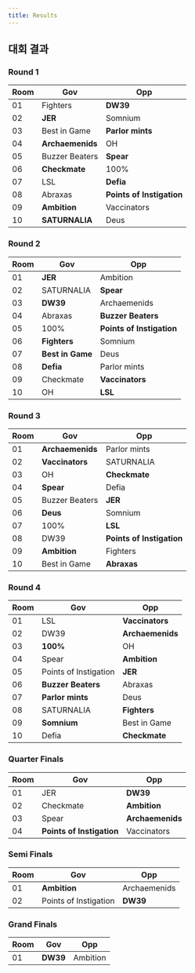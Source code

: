 ```yaml
---
title: Results
---
```


## 대회 결과

### Round 1

Room|Gov|Opp
----|---|---
 01 |Fighters|**DW39**
 02 |**JER**|Somnium
 03 |Best in Game|**Parlor mints**
 04 |**Archaemenids**|OH
 05 |Buzzer Beaters|**Spear**
 06 |**Checkmate**|100%
 07 |LSL|**Defia**
 08 |Abraxas|**Points of Instigation**
 09 |**Ambition**|Vaccinators
 10 |**SATURNALIA**|Deus

### Round 2

Room|Gov|Opp
----|---|---
 01 |**JER**|Ambition
 02 |SATURNALIA|**Spear**
 03 |**DW39**|Archaemenids
 04 |Abraxas|**Buzzer Beaters**
 05 |100%|**Points of Instigation**
 06 |**Fighters**|Somnium
 07 |**Best in Game**|Deus
 08 |**Defia**|Parlor mints
 09 |Checkmate|**Vaccinators**
 10 |OH|**LSL**

### Round 3

Room|Gov|Opp
----|---|---
 01 |**Archaemenids**|Parlor mints
 02 |**Vaccinators**|SATURNALIA
 03 |OH|**Checkmate**
 04 |**Spear**|Defia
 05 |Buzzer Beaters|**JER**
 06 |**Deus**|Somnium
 07 |100%|**LSL**
 08 |DW39|**Points of Instigation**
 09 |**Ambition**|Fighters
 10 |Best in Game|**Abraxas**

### Round 4

Room|Gov|Opp
----|---|---
 01 |LSL|**Vaccinators**
 02 |DW39|**Archaemenids**
 03 |**100%**|OH
 04 |Spear|**Ambition**
 05 |Points of Instigation|**JER**
 06 |**Buzzer Beaters**|Abraxas
 07 |**Parlor mints**|Deus
 08 |SATURNALIA|**Fighters**
 09 |**Somnium**|Best in Game
 10 |Defia|**Checkmate**

### Quarter Finals

Room|Gov|Opp
----|---|---
 01 |JER|**DW39**
 02 |Checkmate|**Ambition**
 03 |Spear|**Archaemenids**
 04 |**Points of Instigation**|Vaccinators

### Semi Finals

Room|Gov|Opp
----|---|---
 01 |**Ambition**|Archaemenids
 02 |Points of Instigation|**DW39**

### Grand Finals

Room|Gov|Opp
----|---|---
 01 |**DW39**|Ambition
